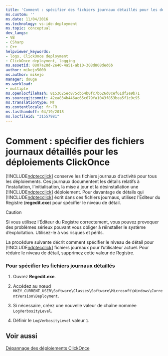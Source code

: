 ```yaml
---
title: 'Comment : spécifier des fichiers journaux détaillés pour les déploiements ClickOnce | Documents Microsoft'
ms.custom: ''
ms.date: 11/04/2016
ms.technology: vs-ide-deployment
ms.topic: conceptual
dev_langs:
- VB
- CSharp
- C++
helpviewer_keywords:
- logs, ClickOnce deployment
- ClickOnce deployment, logging
ms.assetid: 0807a28d-2e40-4a51-ab10-308d808ded6b
author: mikejo5000
ms.author: mikejo
manager: douge
ms.workload:
- multiple
ms.openlocfilehash: 8153625ec875cb54b0fc7b626d0cef61df2e9b71
ms.sourcegitcommit: 42ea834b446ac65c679fa1043f853bea5f1c9c95
ms.translationtype: MT
ms.contentlocale: fr-FR
ms.lasthandoff: 04/19/2018
ms.locfileid: "31557981"
---
```

# <a name="how-to-specify-verbose-log-files-for-clickonce-deployments"></a>Comment : spécifier des fichiers journaux détaillés pour les déploiements ClickOnce
[!INCLUDE[ndptecclick](../deployment/includes/ndptecclick_md.md)] conserve les fichiers journaux d’activité pour tous les déploiements. Ces journaux documentent les détails relatifs à l’installation, l’initialisation, la mise à jour et la désinstallation une [!INCLUDE[ndptecclick](../deployment/includes/ndptecclick_md.md)] déploiement. Pour davantage de détails qui [!INCLUDE[ndptecclick](../deployment/includes/ndptecclick_md.md)] écrit dans ces fichiers journaux, utilisez l’Éditeur du Registre (**regedit.exe**) pour spécifier le niveau de détail.  
  
> [!CAUTION]
>  Si vous utilisez l’Éditeur du Registre correctement, vous pouvez provoquer des problèmes sérieux pouvant vous obliger à réinstaller le système d’exploitation. Utilisez-le à vos risques et périls.  
  
 La procédure suivante décrit comment spécifier le niveau de détail pour [!INCLUDE[ndptecclick](../deployment/includes/ndptecclick_md.md)] fichiers journaux pour l’utilisateur actuel. Pour réduire le niveau de détail, supprimez cette valeur de Registre.  
  
### <a name="to-specify-verbose-log-files"></a>Pour spécifier les fichiers journaux détaillés  
  
1.  Ouvrez **Regedit.exe**.  
  
2.  Accédez au nœud `HKEY_CURRENT_USER\Software\Classes\Software\Microsoft\Windows\CurrentVersion\Deployment`.  
  
3.  Si nécessaire, créez une nouvelle valeur de chaîne nommée `LogVerbosityLevel`.  
  
4.  Définir le `LogVerbosityLevel` valeur `1`.  
  
## <a name="see-also"></a>Voir aussi  
 [Dépannage des déploiements ClickOnce](../deployment/troubleshooting-clickonce-deployments.md)